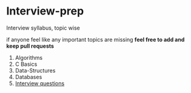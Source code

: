 # Interview-prep
Interview syllabus, topic wise
<p>if anyone feel like any important topics are missing <b>feel free to add and keep pull requests</b></p>
<ol>
  <li>Algorithms</li>
  <li>C Basics</li>
  <li>Data-Structures</li>
  <li>Databases</li>
  <li><a href="https://github.com/mani1998/Interview-prep/blob/master/c-interview%20questions">Interview questions</a></li>
</ol>
